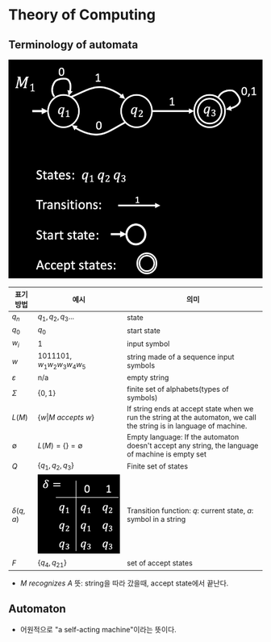 # Theory of Computing
## Terminology of automata
![Terminology of automata](./image/Terminology%20of%20automata.png)

|표기 방법|예시|의미|
|-------|---|---|
|$q_n$|$q_1,q_2,q_3...$|state|
|$q_0$|$q_0$|start state|
|$w_i$|1|input symbol|
|$w$|1011101, $w_1w_2w_3w_4w_5$|string made of a sequence input symbols|
|$\varepsilon$|n/a|empty string|
|$\Sigma$|$\{0,1\}$|finite set of alphabets(types of symbols)|
|$L(M)$|$\lbrace w \|M\ accepts\ w \rbrace$|If string ends at accept state when we run the string at the automaton, we call the string is in language of machine.|
|$\emptyset$|$L(M)=\lbrace \rbrace =\emptyset$|Empty language: If the automaton doesn't accept any string, the language of machine is empty set|
|$Q$|$\lbrace q_1,q_2,q_3\rbrace$|Finite set of states|
|$\delta(q,a)$|![Transition function](./image/Transition-function.png)|Transition function: $q$: current state, $a$: symbol in a string|
|$F$|$\lbrace q_4,q_{21} \rbrace$|set of accept states|

* $M\ recognizes\ A$ 뜻: string을 따라 갔을때, accept state에서 끝난다.




## Automaton
* 어원적으로 "a self-acting machine"이라는 뜻이다.
